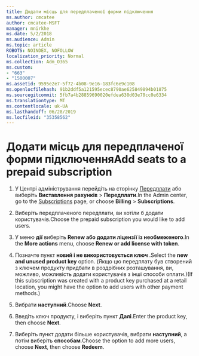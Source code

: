 ```yaml
---
title: Додати місць для передплаченої форми підключення
ms.author: cmcatee
author: cmcatee-MSFT
manager: mnirkhe
ms.date: 5/2/2018
ms.audience: Admin
ms.topic: article
ROBOTS: NOINDEX, NOFOLLOW
localization_priority: Normal
ms.collection: Adm_O365
ms.custom:
- "663"
- "1500007"
ms.assetid: 9595e2e7-5f72-4b08-9e16-183fc6e9c108
ms.openlocfilehash: 91b2ddf5a121595ecec8790ae625849894b01875
ms.sourcegitcommit: 5fb7a4b28859690020efdea630d03e70cc0e6334
ms.translationtype: MT
ms.contentlocale: uk-UA
ms.lasthandoff: 06/28/2019
ms.locfileid: "35358562"
---
```

# <a name="add-seats-to-a-prepaid-subscription"></a><span data-ttu-id="71faf-102">Додати місць для передплаченої форми підключення</span><span class="sxs-lookup"><span data-stu-id="71faf-102">Add seats to a prepaid subscription</span></span>

1. <span data-ttu-id="71faf-103">У Центрі адміністрування перейдіть на сторінку [Передплати](https://go.microsoft.com/fwlink/p/?linkid=842054) або виберіть **Виставлення рахунків** \> **Передплати**.</span><span class="sxs-lookup"><span data-stu-id="71faf-103">In the Admin center, go to the [Subscriptions](https://go.microsoft.com/fwlink/p/?linkid=842054) page, or choose **Billing** \> **Subscriptions**.</span></span>

2. <span data-ttu-id="71faf-104">Виберіть передплаченого передплати, ви хотіли б додати користувачів.</span><span class="sxs-lookup"><span data-stu-id="71faf-104">Choose the prepaid subscription you would like to add users.</span></span>

3. <span data-ttu-id="71faf-105">У меню **дії** виберіть **Renew або додати ліцензії із необмеженого**.</span><span class="sxs-lookup"><span data-stu-id="71faf-105">In the **More actions** menu, choose **Renew or add license with token**.</span></span>

4. <span data-ttu-id="71faf-106">Позначте пункт **новий і не використовується ключ** .</span><span class="sxs-lookup"><span data-stu-id="71faf-106">Select the **new and unused product key** option.</span></span> <span data-ttu-id="71faf-107">(Якщо цю передплату був створений з ключем продукту придбати в роздрібних розташування, ви, можливо, можливість додати користувачів з інші способи оплати.)</span><span class="sxs-lookup"><span data-stu-id="71faf-107">(If this subscription was created with a product key purchased at a retail location, you might have the option to add users with other payment methods.)</span></span>

5. <span data-ttu-id="71faf-108">Вибрати **наступний**.</span><span class="sxs-lookup"><span data-stu-id="71faf-108">Choose **Next**.</span></span>

6. <span data-ttu-id="71faf-109">Введіть ключ продукту, і виберіть пункт **Далі**.</span><span class="sxs-lookup"><span data-stu-id="71faf-109">Enter the product key, then choose **Next**.</span></span>

7. <span data-ttu-id="71faf-110">Виберіть пункт додати більше користувачів, вибрати **наступний**, а потім виберіть **способам**.</span><span class="sxs-lookup"><span data-stu-id="71faf-110">Choose the option to add more users, choose **Next**, then choose **Redeem**.</span></span>
